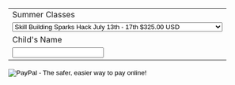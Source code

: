 
<form target="paypal" action="https://www.paypal.com/cgi-bin/webscr" method="post">
<input type="hidden" name="cmd" value="_s-xclick">
<input type="hidden" name="hosted_button_id" value="Q7CFDZD2QJ27N">
<table>
<tr><td><input type="hidden" name="on0" value="Summer Classes">Summer Classes</td></tr><tr><td><select name="os0">
	<option value="Skill Building Sparks Hack July 13th - 17th">Skill Building Sparks Hack July 13th - 17th $325.00 USD</option>
	<option value="Skill Building Guild Hack July 20th - 24th">Skill Building Guild Hack July 20th - 24th $325.00 USD</option>
	<option value="Rainbow Day Camp Partnership Hack July 27th - 31st">Rainbow Day Camp Partnership Hack July 27th - 31st $325.00 USD</option>
	<option value="Hackerling Circuit Hack August 3rd - 7th">Hackerling Circuit Hack August 3rd - 7th $375.00 USD</option>
	<option value="Art Hack August 10th - 14th">Art Hack August 10th - 14th $325.00 USD</option>
	<option value="Geek Hack August 17th - 21st">Geek Hack August 17th - 21st $350.00 USD</option>
</select> </td></tr>
<tr><td><input type="hidden" name="on1" value="Child's Name">Child's Name</td></tr><tr><td><input type="text" name="os1" maxlength="200"></td></tr>
</table>
<input type="hidden" name="currency_code" value="USD">
<input type="image" src="https://www.paypalobjects.com/en_US/i/btn/btn_cart_LG.gif" border="0" name="submit" alt="PayPal - The safer, easier way to pay online!">
<img alt="" border="0" src="https://www.paypalobjects.com/en_US/i/scr/pixel.gif" width="1" height="1">
</form>
